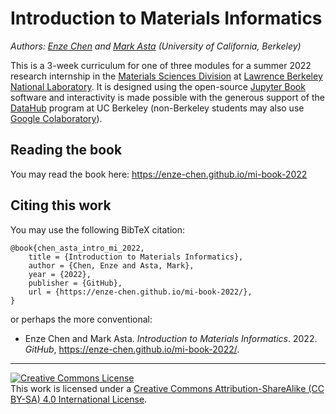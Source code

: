 # Introduction to Materials Informatics

*Authors: [Enze Chen](https://enze-chen.github.io/) and [Mark Asta](https://mse.berkeley.edu/people_new/asta/) (University of California, Berkeley)*


This is a 3-week curriculum for one of three modules for a summer 2022 research internship in the [Materials Sciences Division](https://www2.lbl.gov/msd/) at [Lawrence Berkeley National Laboratory](https://www.lbl.gov/).
It is designed using the open-source [Jupyter Book](https://jupyterbook.org/en/stable/intro.html) software and interactivity is made possible with the generous support of the [DataHub](https://datahub.berkeley.edu/) program at UC Berkeley (non-Berkeley students may also use [Google Colaboratory](https://colab.research.google.com/)).


## Reading the book

You may read the book here: https://enze-chen.github.io/mi-book-2022



## Citing this work

You may use the following BibTeX citation:

```
@book{chen_asta_intro_mi_2022,
    title = {Introduction to Materials Informatics},
    author = {Chen, Enze and Asta, Mark},
    year = {2022},
    publisher = {GitHub},
    url = {https://enze-chen.github.io/mi-book-2022/},
}
```

or perhaps the more conventional:

- Enze Chen and Mark Asta. _Introduction to Materials Informatics_. 2022. _GitHub_, https://enze-chen.github.io/mi-book-2022/.


-----------


<a rel="license" href="http://creativecommons.org/licenses/by-sa/4.0/"><img alt="Creative Commons License" style="border-width:0" src="https://i.creativecommons.org/l/by-sa/4.0/88x31.png" /></a><br />This work is licensed under a <a rel="license" href="http://creativecommons.org/licenses/by-sa/4.0/">Creative Commons Attribution-ShareAlike (CC BY-SA) 4.0 International License</a>.